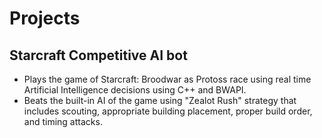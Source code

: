 # Projects

## Starcraft Competitive AI bot



- Plays the game of Starcraft: Broodwar as Protoss race using real time Artificial
Intelligence decisions using C++ and BWAPI.
- Beats the built-in AI of the game using "Zealot Rush" strategy that includes scouting,
appropriate building placement, proper build order, and timing attacks.
